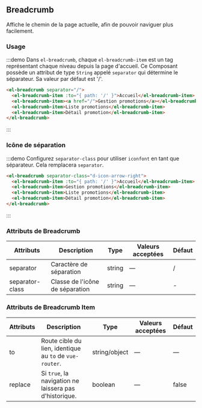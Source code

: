 ## Breadcrumb

Affiche le chemin de la page actuelle, afin de pouvoir naviguer plus facilement.

### Usage


:::demo Dans `el-breadcrumb`, chaque `el-breadcrumb-item` est un tag représentant chaque niveau depuis la page d'accueil. Ce Composant possède un attribut de type `String` appelé `separator` qui détermine le séparateur. Sa valeur par défaut est '/'.

```html
<el-breadcrumb separator="/">
  <el-breadcrumb-item :to="{ path: '/' }">Accueil</el-breadcrumb-item>
  <el-breadcrumb-item><a href="/">Gestion promotions</a></el-breadcrumb-item>
  <el-breadcrumb-item>Liste promotions</el-breadcrumb-item>
  <el-breadcrumb-item>Détail promotion</el-breadcrumb-item>
</el-breadcrumb>
```
:::

### Icône de séparation

:::demo Configurez `separator-class` pour utiliser `iconfont` en tant que séparateur. Cela remplacera `separator`.

```html
<el-breadcrumb separator-class="d-icon-arrow-right">
  <el-breadcrumb-item :to="{ path: '/' }">Accueil</el-breadcrumb-item>
  <el-breadcrumb-item>Gestion promotions</el-breadcrumb-item>
  <el-breadcrumb-item>Liste promotions</el-breadcrumb-item>
  <el-breadcrumb-item>Détail promotion</el-breadcrumb-item>
</el-breadcrumb>
```
:::

### Attributs de Breadcrumb
| Attributs      | Description          | Type      | Valeurs acceptées            | Défaut|
|---------- |-------------- |---------- |--------------------------------  |-------- |
| separator | Caractère de séparation | string | — | / |
| separator-class | Classe de l'icône de séparation | string | — | - |

### Attributs de Breadcrumb Item
| Attributs      | Description          | Type      | Valeurs acceptées            | Défaut|
|---------- |-------------- |---------- |--------------------------------  |-------- |
| to | Route cible du lien, identique au `to` de `vue-router`. | string/object | — | — |
| replace | Si `true`, la navigation ne laissera pas d'historique. | boolean | — | false |
